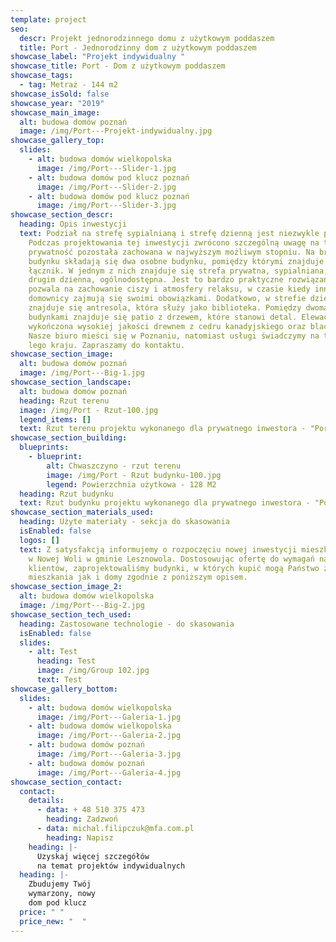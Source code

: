 ```yaml
---
template: project
seo:
  descr: Projekt jednorodzinnego domu z użytkowym poddaszem
  title: Port - Jednorodzinny dom z użytkowym poddaszem
showcase_label: "Projekt indywidualny "
showcase_title: Port - Dom z użytkowym poddaszem
showcase_tags:
  - tag: Metraż - 144 m2
showcase_isSold: false
showcase_year: "2019"
showcase_main_image:
  alt: budowa domów poznań
  image: /img/Port---Projekt-indywidualny.jpg
showcase_gallery_top:
  slides:
    - alt: budowa domów wielkopolska
      image: /img/Port---Slider-1.jpg
    - alt: budowa domów pod klucz poznań
      image: /img/Port---Slider-2.jpg
    - alt: budowa domów pod klucz poznań
      image: /img/Port---Slider-3.jpg
showcase_section_descr:
  heading: Opis inwestycji
  text: Podział na strefę sypialnianą i strefę dzienną jest niezwykle przydatny.
    Podczas projektowania tej inwestycji zwrócono szczególną uwagę na to, aby
    prywatność pozostała zachowana w najwyższym możliwym stopniu. Na bryłę
    budynku składają się dwa osobne budynku, pomiędzy którymi znajduje się
    łącznik. W jednym z nich znajduje się strefa prywatna, sypialniana, a w
    drugim dzienna, ogólnodostępna. Jest to bardzo praktyczne rozwiązanie, które
    pozwala na zachowanie ciszy i atmosfery relaksu, w czasie kiedy inni
    domownicy zajmują się swoimi obowiązkami. Dodatkowo, w strefie dziennej
    znajduje się antresola, która służy jako biblioteka. Pomiędzy dwoma
    budynkami znajduje się patio z drzewem, które stanowi detal. Elewacja jest
    wykończona wysokiej jakości drewnem z cedru kanadyjskiego oraz blachy rąbek.
    Nasze biuro mieści się w Poznaniu, natomiast usługi świadczymy na terenie ca
    lego kraju. Zapraszamy do kontaktu.
showcase_section_image:
  alt: budowa domów poznań
  image: /img/Port---Big-1.jpg
showcase_section_landscape:
  alt: budowa domów poznań
  heading: Rzut terenu
  image: /img/Port - Rzut-100.jpg
  legend_items: []
  text: Rzut terenu projektu wykonanego dla prywatnego inwestora - "Port"
showcase_section_building:
  blueprints:
    - blueprint:
        alt: Chwaszczyno - rzut terenu
        image: /img/Port - Rzut budynku-100.jpg
        legend: Powierzchnia użytkowa - 128 M2
  heading: Rzut budynku
  text: Rzut budynku projektu wykonanego dla prywatnego inwestora - "Port"
showcase_section_materials_used:
  heading: Użyte materiały - sekcja do skasowania
  isEnabled: false
  logos: []
  text: Z satysfakcją informujemy o rozpoczęciu nowej inwestycji mieszkań i domów
    w Nowej Woli w gminie Lesznowola. Dostosowując ofertę do wymagań naszych
    klientów, zaprojektowaliśmy budynki, w których kupić mogą Państwo zarówno
    mieszkania jak i domy zgodnie z poniższym opisem.
showcase_section_image_2:
  alt: budowa domów wielkopolska
  image: /img/Port---Big-2.jpg
showcase_section_tech_used:
  heading: Zastosowane technologie - do skasowania
  isEnabled: false
  slides:
    - alt: Test
      heading: Test
      image: /img/Group 102.jpg
      text: Test
showcase_gallery_bottom:
  slides:
    - alt: budowa domów wielkopolska
      image: /img/Port---Galeria-1.jpg
    - alt: budowa domów wielkopolska
      image: /img/Port---Galeria-2.jpg
    - alt: budowa domów poznań
      image: /img/Port---Galeria-3.jpg
    - alt: budowa domów poznań
      image: /img/Port---Galeria-4.jpg
showcase_section_contact:
  contact:
    details:
      - data: + 48 510 375 473
        heading: Zadzwoń
      - data: michal.filipczuk@mfa.com.pl
        heading: Napisz
    heading: |-
      Uzyskaj więcej szczegółów
      na temat projektów indywidualnych
  heading: |-
    Zbudujemy Twój
    wymarzony, nowy
    dom pod klucz
  price: " "
  price_new: "  "
---
```

